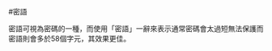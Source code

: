 [Title]: # (密語)
[Difficulty]: # (初學者)
[Order]: # (87)

#密語

密語可視為密碼的一種，而使用「密語」一辭來表示通常密碼會太過短無法保護而密語則會多於58個字元，其效果更佳。